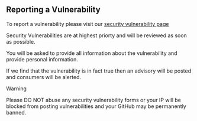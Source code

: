 ## Reporting a Vulnerability
To report a vulnerability please visit our [security vulnerability page](xyrdron.com/vulnerability)

Security Vulnerabilities are at highest priorty and will be reviewed as soon as possible. 

You will be asked to provide all information about the vulnerability and provide personal information.

If we find that the vulnerability is in fact true then an advisory will be posted and consumers will be alerted.
> [!WARNING]
> Please DO NOT abuse any security vulnerability forms or your IP will be blocked from posting vulnerabilities and your GitHub may be permanently banned.

